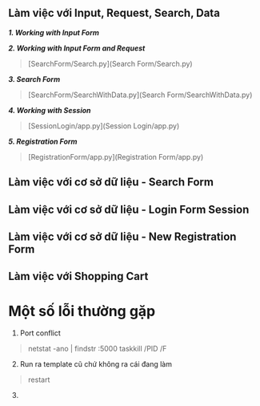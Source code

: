 ## Làm việc với Input, Request, Search, Data

***1. Working with Input Form***

***2. Working with Input Form and Request***
> [SearchForm/Search.py](Search Form/Search.py)

***3. Search Form***
> [SearchForm/SearchWithData.py](Search Form/SearchWithData.py)

***4. Working with Session***
> [SessionLogin/app.py](Session Login/app.py)

***5. Registration Form***
> [RegistrationForm/app.py](Registration Form/app.py)


## Làm việc với cơ sở dữ liệu - Search Form
## Làm việc với cơ sở dữ liệu - Login Form Session 
## Làm việc với cơ sở dữ liệu - New Registration Form
## Làm việc với Shopping Cart

# Một số lỗi thường gặp
1. Port conflict
> netstat -ano | findstr :5000
> taskkill /PID <PID> /F
2. Run ra template cũ chứ không ra cái đang làm
> restart 
3. 